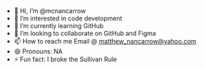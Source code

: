 - 👋 Hi, I’m @mcnancarrow
- 👀 I’m interested in code development
- 🌱 I’m currently learning GitHub
- 💞️ I’m looking to collaborate on GitHub and Figma
- 📫 How to reach me Email @ matthew_nancarrow@yahoo.com
- 😄 Pronouns: NA
- ⚡ Fun fact: I broke the Sullivan Rule

<!---
mcnancarrow/mcnancarrow is a ✨ special ✨ repository because its `README.md` (this file) appears on your GitHub profile.
You can click the Preview link to take a look at your changes.
--->
